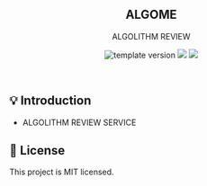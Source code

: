 <h2 align="middle">ALGOME</h2>
<p align="middle">ALGOLITHM REVIEW</p>
<p align="middle">

<p align="center">
  <img src="https://img.shields.io/badge/version-1.0.0-blue?style=flat-square" alt="template version"/>
  <img src="https://img.shields.io/badge/language-java-red.svg?style=flat-square"/>
  <img src="https://img.shields.io/badge/license-MIT-brightgreen.svg?style=flat-square"/>
</p>

<br>

## 💡 Introduction

- ALGOLITHM REVIEW SERVICE

## 📝 License
This project is MIT licensed.
